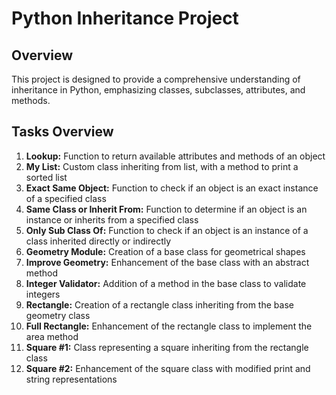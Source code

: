 # Python Inheritance Project

## Overview
This project is designed to provide a comprehensive understanding of inheritance in Python, emphasizing classes, subclasses, attributes, and methods.

## Tasks Overview
1. **Lookup:** Function to return available attributes and methods of an object
2. **My List:** Custom class inheriting from list, with a method to print a sorted list
3. **Exact Same Object:** Function to check if an object is an exact instance of a specified class
4. **Same Class or Inherit From:** Function to determine if an object is an instance or inherits from a specified class
5. **Only Sub Class Of:** Function to check if an object is an instance of a class inherited directly or indirectly
6. **Geometry Module:** Creation of a base class for geometrical shapes
7. **Improve Geometry:** Enhancement of the base class with an abstract method
8. **Integer Validator:** Addition of a method in the base class to validate integers
9. **Rectangle:** Creation of a rectangle class inheriting from the base geometry class
10. **Full Rectangle:** Enhancement of the rectangle class to implement the area method
11. **Square #1:** Class representing a square inheriting from the rectangle class
12. **Square #2:** Enhancement of the square class with modified print and string representations
